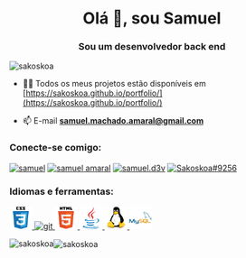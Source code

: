 <h1 align="center">Olá 👋, sou Samuel</h1>
<h3 align="center">Sou um desenvolvedor back end</h3>

<p align="left"> <img src="https://komarev.com/ghpvc/?username=sakoskoa&label=Profile%20views&color=0e75b6&style=flat" alt="sakoskoa" /> </p>

- 👨‍💻 Todos os meus projetos estão disponíveis em [https://sakoskoa.github.io/portfolio/](https://sakoskoa.github.io/portfolio/)

- 📫 E-mail **samuel.machado.amaral@gmail.com**

<h3 align="left">Conecte-se comigo:</h3>
<p align="left">
<a href="https://dev.to/samuel" target="blank"><img align="center" src="https://raw.githubusercontent.com/rahuldkjain/github-profile-readme-generator/master/src/images/icons/Social/devto.svg" alt="samuel" height="30" width="40" /></a>
<a href="https://linkedin.com/in/samuel amaral" target="blank"><img align="center" src="https://raw.githubusercontent.com/rahuldkjain/github-profile-readme-generator/master/src/images/icons/Social/linked-in-alt.svg" alt="samuel amaral" height="30" width="40" /></a>
<a href="https://instagram.com/samuel.d3v" target="blank"><img align="center" src="https://raw.githubusercontent.com/rahuldkjain/github-profile-readme-generator/master/src/images/icons/Social/instagram.svg" alt="samuel.d3v" height="30" width="40" /></a>
<a href="https://discord.gg/Sakoskoa#9256" target="blank"><img align="center" src="https://raw.githubusercontent.com/rahuldkjain/github-profile-readme-generator/master/src/images/icons/Social/discord.svg" alt="Sakoskoa#9256" height="30" width="40" /></a>
</p>

<h3 align="left">Idiomas e ferramentas:</h3>
<p align="left"> <a href="https://www.w3schools.com/css/" target="_blank" rel="noreferrer"> <img src="https://raw.githubusercontent.com/devicons/devicon/master/icons/css3/css3-original-wordmark.svg" alt="css3" width="40" height="40"/> </a> <a href="https://git-scm.com/" target="_blank" rel="noreferrer"> <img src="https://www.vectorlogo.zone/logos/git-scm/git-scm-icon.svg" alt="git" width="40" height="40"/> </a> <a href="https://www.w3.org/html/" target="_blank" rel="noreferrer"> <img src="https://raw.githubusercontent.com/devicons/devicon/master/icons/html5/html5-original-wordmark.svg" alt="html5" width="40" height="40"/> </a> <a href="https://www.java.com" target="_blank" rel="noreferrer"> <img src="https://raw.githubusercontent.com/devicons/devicon/master/icons/java/java-original.svg" alt="java" width="40" height="40"/> </a> <a href="https://www.linux.org/" target="_blank" rel="noreferrer"> <img src="https://raw.githubusercontent.com/devicons/devicon/master/icons/linux/linux-original.svg" alt="linux" width="40" height="40"/> </a> <a href="https://www.mysql.com/" target="_blank" rel="noreferrer"> <img src="https://raw.githubusercontent.com/devicons/devicon/master/icons/mysql/mysql-original-wordmark.svg" alt="mysql" width="40" height="40"/> </a> </p>

<p><img align="left" src="https://github-readme-stats.vercel.app/api/top-langs?username=sakoskoa&show_icons=true&locale=en&layout=compact" alt="sakoskoa" /></p>

<p> <img align="center" src="https://github-readme-stats.vercel.app/api?username=sakoskoa&show_icons=true&locale=en" alt="sakoskoa" /></p>
